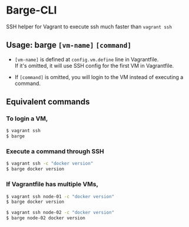 # Barge-CLI

SSH helper for Vagrant to execute ssh much faster than `vagrant ssh`

## Usage: barge `[vm-name]` `[command]`

- `[vm-name]` is defined at `config.vm.define` line in Vagrantfile.  
If it's omitted, it will use SSH config for the first VM in Vagrantfile.

- If `[command]` is omitted, you will login to the VM instead of executing a command.

## Equivalent commands

### To login a VM,

```bash
$ vagrant ssh
$ barge
```

### Execute a command through SSH

```bash
$ vagrant ssh -c "docker version"
$ barge docker version
```

### If Vagrantfile has multiple VMs,

```bash
$ vagrant ssh node-01 -c "docker version"
$ barge docker version
```

```bash
$ vagrant ssh node-02 -c "docker version"
$ barge node-02 docker version
```
